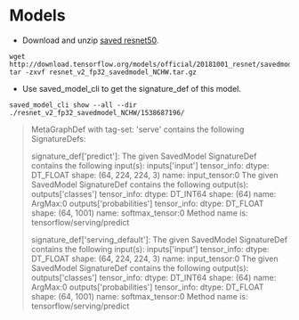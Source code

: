 # Models

- Download and unzip [saved resnet50](https://storage.googleapis.com/cloud-tpu-checkpoints/resnet/resnet50.tar.gz).

```shell script
wget http://download.tensorflow.org/models/official/20181001_resnet/savedmodels/resnet_v2_fp32_savedmodel_NCHW.tar.gz
tar -zxvf resnet_v2_fp32_savedmodel_NCHW.tar.gz
```

- Use saved_model_cli to get the signature_def of this model.

```shell script
saved_model_cli show --all --dir ./resnet_v2_fp32_savedmodel_NCHW/1538687196/
```

>MetaGraphDef with tag-set: 'serve' contains the following SignatureDefs:
>
>signature_def['predict']:
  The given SavedModel SignatureDef contains the following input(s):
    inputs['input'] tensor_info:
        dtype: DT_FLOAT
        shape: (64, 224, 224, 3)
        name: input_tensor:0
  The given SavedModel SignatureDef contains the following output(s):
    outputs['classes'] tensor_info:
        dtype: DT_INT64
        shape: (64)
        name: ArgMax:0
    outputs['probabilities'] tensor_info:
        dtype: DT_FLOAT
        shape: (64, 1001)
        name: softmax_tensor:0
  Method name is: tensorflow/serving/predict
>
>signature_def['serving_default']:
  The given SavedModel SignatureDef contains the following input(s):
    inputs['input'] tensor_info:
        dtype: DT_FLOAT
        shape: (64, 224, 224, 3)
        name: input_tensor:0
  The given SavedModel SignatureDef contains the following output(s):
    outputs['classes'] tensor_info:
        dtype: DT_INT64
        shape: (64)
        name: ArgMax:0
    outputs['probabilities'] tensor_info:
        dtype: DT_FLOAT
        shape: (64, 1001)
        name: softmax_tensor:0
  Method name is: tensorflow/serving/predict